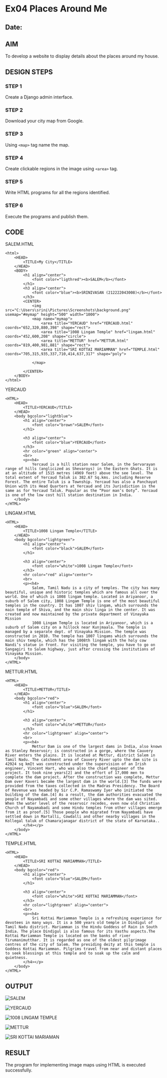 # Ex04 Places Around Me
## Date: 

## AIM
To develop a website to display details about the places around my house.

## DESIGN STEPS

### STEP 1
Create a Django admin interface.

### STEP 2
Download your city map from Google.

### STEP 3
Using ```<map>``` tag name the map.

### STEP 4
Create clickable regions in the image using ```<area>``` tag.

### STEP 5
Write HTML programs for all the regions identified.

### STEP 6
Execute the programs and publish them.

## CODE

SALEM.HTML
```
<html>
    <HEAD>
        <TITLE>My City</TITLE>
    </HEAD>
    <BODY>
        <h1 align="center">
            <font color="ligthred"><b>SALEM</b></font>
        </h1>
        <h3 align="center">
            <font color="blue"><b>SRINIVASAN (212222043008)</b></font>
        </h3>
        <CENTER>
            <img src="C:\Users\srini\Pictures\Screenshots\background.png" usemap="#mymap" height="500" width="1000">
            <map name="mymap">
                <area title="YERCAUD" href="YERCAUD.html" coords="652,320,880,398" shape="rect">
                <area title="1008 Lingam Temple" href="lingam.html" coords="452,600,208" shape="circle">
                <area title="METTUR" href="METTUR.html" coords="819,400,981,881" shape="rect">
                <area title="SRI KOTTAI MARIAMMAN" href="TEMPLE.html" coords="705,315,935,337,710,414,637,317" shape="poly">
               
            </map>

        </CENTER>
    </BODY>
</html>
```

YERCAUD
```
<HTML>
    <HEAD>
        <TITLE>YERCAUD</TITLE>
    </HEAD>
    <body bgcolor="lightblue">
        <h1 align="center">
            <font color="brown">SALEM</font>
        </h1>
        
        <h3 align="center">
            <font color="blue">YERCAUD</font>
        </h3>
        <hr color="green" align="center">
        <br>
        <p><h4>
            Yercaud is a hill station near Salem, in the Servarayan range of hills (anglicized as Shevaroys) in the Eastern Ghats. It is at an altitude of 1515 metres (4969 feet) above the see level. The total extent of Yercaud Taluk is 382.67 Sq.kms. including Reserve Forest. The entire Taluk is a Township. Yercaud has also a Panchayat Union with its Head Quarters at Yercaud and its Jurisdiction is the same as for Yercaud Taluk. Popular as the “Poor man’s Ooty”. Yercaud is one of the low cost hill station destination in India.
    </body>
</HTML>
```

LINGAM.HTML
```
<HTML>
    <HEAD>
        <TITLE>1008 Lingam Temple</TITLE>
    </HEAD>
    <body bgcolor="lightgreen">
        <h1 align="center">
            <font color="black">SALEM</font>
        </h1>
        
        <h3 align="center">
            <font color="white">1008 Lingam Temple</font>
        </h3>
        <hr color="red" align="center">
        <br>
        <p><h4>
            Salem, Tamil Nadu is a city of temples. The city has many beautiful, unique and historic temples which are famous all over the world. One of which is 1008 lingam temple. Located in Ariyanoor, a suburb of Salem city, 1008 Lingam Temple is one of the most beautiful temples in the country. It has 1007 shiv lingam, which surrounds the main temple of Shiva, and the main shiv linga in the center. It was created and now maintained by the private department of Vinayaka Mission
            1008 Lingam Temple is located in Ariyanoor, which is a suburb of Salem city on a hillock near Kunjmaala. The temple is managed by a separate dept. of Vinayaka Mission. The temple was constructed in 2010. The temple has 1007 lingams which surrounds the main shiv temple, which has the 1008th lingam with the holy cow Nandi’s statue in front. For visiting the temple, you have to go on Sangagiri to Salem highway, just after crossing the institutions of Vinayaka Mission.
    </body>
</HTML>
```

METTUR.HTML
```
<HTML>
    <HEAD>
        <TITLE>METTUR</TITLE>
    </HEAD>
    <body bgcolor="red">
        <h1 align="center">
            <font color="blue">SALEM</font>
        </h1>
        
        <h3 align="center">
            <font color="white">METTUR</font>
        </h3>
        <hr color="lightgreen" align="center">
        <br>
        <p><h4>
            Mettur Dam is one of the largest dams in India, also known as Stanley Reservoir; is constructed in a gorge, where the Cauvery River enters the plains. It is located at Mettur, district Salem in Tamil Nadu. The catchment area of Cauvery River upto the dam site is 42924 sq kmIt was constructed under the supervision of an Irish engineer, Vincent Hart, who was also the chief engineer of the project. It took nine years[2] and the effort of 17,000 men to complete the dam project. After the construction was complete, Mettur Dam over Kaveri became the largest dam in the world.[3] The funds were provided from the taxes collected in the Madras Presidency. The Board of Revenue was headed by Sir C.P. Ramaswamy Iyer who initiated the building of the dam.[4] As a result, the dam authorities evacuated the people of Nayambadi and some other villages where the dam was sited. When the water level of the reservoir recedes, even now old Christian Church of Nayamabadi and some Hindu temples from other villages emerge from it as proof.[5] Those people who migrated from Nayambadi have settled down in Martalli, Cowdalli and other nearby villages in the Kollegal taluk of Chamarajanagar district of the state of Karnataka..
        </h4></p>
    </body>
</HTML>
```

TEMPLE.HTML
```
<HTML>
    <HEAD>
        <TITLE>SRI KOTTAI MARIAMMAN</TITLE>
    </HEAD>
    <body bgcolor="red">
        <h1 align="center">
            <font color="blue">SALEM</font>
        </h1>
        
        <h3 align="center">
            <font color="white">SRI KOTTAI MARIAMMAN</font>
        </h3>
        <hr color="lightgreen" align="center">
        <br>
        <p><h4>
            Sri Kottai Mariamman Temple is a refreshing experience for devotees in many ways. It is a 500 years old temple in Dindigul of Tamil Nadu district. Mariamman is the Hindu Goddess of Rain in South India. The place Dindigul is also famous for its Vasthu aspects.The Kottai Mariamman Temple is located on the banks of river Tirumanimutthar. It is regarded as one of the oldest pilgrimage centres of the city of Salem. The presiding deity at this temple is Goddess Kottai Mariamman. Pilgrims travel from near and distant places to seek blessings at this temple and to soak up the calm and quietness.
        </h4></p>
    </body>
</HTML>
```

## OUTPUT

![SALEM](https://github.com/srinivasanvaiyali/NearMe/assets/145117665/50ca442e-3063-4f6c-a07c-db845798430d)


![YERCAUD](https://github.com/srinivasanvaiyali/NearMe/assets/145117665/fa7381f8-3280-4466-91d3-8f7a2b93f833)


![1008 LINGAM TEMPLE](https://github.com/srinivasanvaiyali/NearMe/assets/145117665/5554e62d-0971-4771-b3ad-e9657e6ca5b4)


![METTUR](https://github.com/srinivasanvaiyali/NearMe/assets/145117665/a840ec27-314d-4482-8a85-c2a03b21f141)


![SRI KOTTAI MARIAMAN](https://github.com/srinivasanvaiyali/NearMe/assets/145117665/e130b975-702a-4d02-9fa6-073f9b44ab65)

## RESULT
The program for implementing image maps using HTML is executed successfully.
